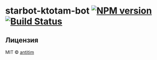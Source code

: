 # starbot-ktotam-bot [![NPM version][npm-image]][npm-url] [![Build Status][travis-image]][travis-url]

## Лицензия

MIT © [antitim](http://vk.com/antitim)


[npm-image]: https://badge.fury.io/js/starbot-ktotam-bot.svg
[npm-url]: https://npmjs.org/package/starbot-ktotam-bot
[travis-image]: https://travis-ci.org/antitim/starbot-ktotam-bot.svg?branch=master
[travis-url]: https://travis-ci.org/antitim/starbot-ktotam-bot
